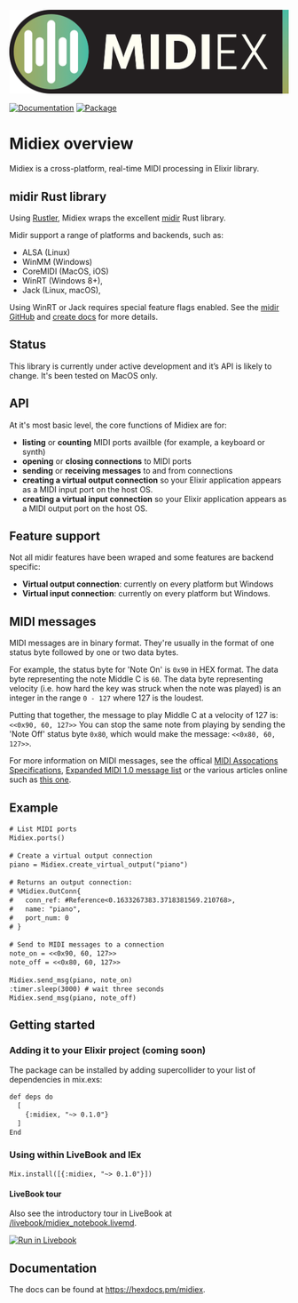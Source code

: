 ![Midiex](assets/midiex_logo_wide.png)

[![Documentation](http://img.shields.io/badge/hex.pm-docs-green.svg?style=flat)](https://hexdocs.pm/midiex)
[![Package](https://img.shields.io/hexpm/v/supercollider.svg)](https://hex.pm/packages/midiex)

# Midiex overview
Midiex is a cross-platform, real-time MIDI processing in Elixir library.

## midir Rust library
Using [Rustler](https://github.com/rusterlium/rustler), Midiex wraps the excellent [midir](https://github.com/Boddlnagg/midir) Rust library.

Midir support a range of platforms and backends, such as:

- ALSA (Linux)
- WinMM (Windows)
- CoreMIDI (MacOS, iOS)
- WinRT (Windows 8+), 
- Jack (Linux, macOS), 

Using WinRT or Jack requires special feature flags enabled. See the [midir GitHub](https://github.com/Boddlnagg/midir) and [create docs](https://docs.rs/crate/midir/latest) for more details.

## Status
This library is currently under active development and it’s API is likely to change. It's been tested on MacOS only.

## API
At it's most basic level, the core functions of Midiex are for:
- **listing** or **counting** MIDI ports availble (for example, a keyboard or synth)
- **opening** or **closing connections** to MIDI ports
- **sending** or **receiving messages** to and from connections
- **creating a virtual output connection** so your Elixir application appears as a MIDI input port on the host OS.
- **creating a virtual input connection** so your Elixir application appears as a MIDI output port on the host OS.

## Feature support
Not all midir features have been wraped and some features are backend specific:
- **Virtual output connection**: currently on every platform but Windows
- **Virtual input connection**: currently on every platform but Windows.

## MIDI messages
MIDI messages are in binary format. They're usually in the format of one status byte followed by one or two data bytes.

For example, the status byte for 'Note On' is `0x90` in HEX format. The data byte representing the note Middle C is `60`. The data byte representing velocity (i.e. how hard the key was struck when the note was played) is an integer in the range `0 - 127` where 127 is the loudest.

Putting that together, the message to play Middle C at a velocity of 127 is: `<<0x90, 60, 127>>`
You can stop the same note from playing by sending the 'Note Off' status byte `0x80`, which would make the message: `<<0x80, 60, 127>>`.

For more information on MIDI messages, see the offical [MIDI Assocations Specifications](https://www.midi.org/specifications), [Expanded MIDI 1.0 message list](https://www.midi.org/specifications-old/item/table-2-expanded-messages-list-status-bytes) or the various articles online such as [this one](https://www.songstuff.com/recording/article/midi_message_format/).

## Example
```
# List MIDI ports
Midiex.ports()

# Create a virtual output connection
piano = Midiex.create_virtual_output("piano")

# Returns an output connection:
# %Midiex.OutConn{
#   conn_ref: #Reference<0.1633267383.3718381569.210768>,
#   name: "piano",
#   port_num: 0
# }

# Send to MIDI messages to a connection
note_on = <<0x90, 60, 127>>
note_off = <<0x80, 60, 127>>

Midiex.send_msg(piano, note_on)
:timer.sleep(3000) # wait three seconds
Midiex.send_msg(piano, note_off)
```

## Getting started

### Adding it to your Elixir project (coming soon)
The package can be installed by adding supercollider to your list of dependencies in mix.exs:
```
def deps do
  [
    {:midiex, "~> 0.1.0"}
  ]
End
```

### Using within LiveBook and IEx
```
Mix.install([{:midiex, "~> 0.1.0"}])
```

#### LiveBook tour
Also see the introductory tour in LiveBook at [/livebook/midiex_notebook.livemd](https://github.com/haubie/midiex/blob/main/livebook/midiex_notebook.livemd).

[![Run in Livebook](https://livebook.dev/badge/v1/blue.svg)](https://livebook.dev/run?url=https%3A%2F%2Fgithub.com%2Fhaubie%2Fmidiex%2Fblob%2Fmain%2Flivebook%2Fmidiex_notebook.livemd)

## Documentation
The docs can be found at https://hexdocs.pm/midiex.



